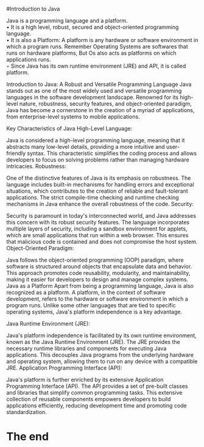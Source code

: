 #Introduction to Java

Java is a programming language and a platform.  
• It is a high level, robust, secured and object-oriented programming language.  
• It is also a Platform: A platform is any hardware or software environment in which a program
runs. Remember Operating Systems are softwares that runs on hardware platforms, But Os also
acts as platforms on which applications runs.  
◦ Since Java has its own runtime environment (JRE) and API, it is called platform.  

Introduction to Java: A Robust and Versatile Programming Language
Java stands out as one of the most widely used and versatile programming languages in the software development landscape. Renowned for its high-level nature, robustness, security features, and object-oriented paradigm, Java has become a cornerstone in the creation of a myriad of applications, from enterprise-level systems to mobile applications.

Key Characteristics of Java
High-Level Language:

Java is considered a high-level programming language, meaning that it abstracts many low-level details, providing a more intuitive and user-friendly syntax. This characteristic simplifies the coding process and allows developers to focus on solving problems rather than managing hardware intricacies.
Robustness:
  
One of the distinctive features of Java is its emphasis on robustness. The language includes built-in mechanisms for handling errors and exceptional situations, which contributes to the creation of reliable and fault-tolerant applications. The strict compile-time checking and runtime checking mechanisms in Java enhance the overall robustness of the code.
Security:

Security is paramount in today's interconnected world, and Java addresses this concern with its robust security features. The language incorporates multiple layers of security, including a sandbox environment for applets, which are small applications that run within a web browser. This ensures that malicious code is contained and does not compromise the host system.
Object-Oriented Paradigm:

Java follows the object-oriented programming (OOP) paradigm, where software is structured around objects that encapsulate data and behavior. This approach promotes code reusability, modularity, and maintainability, making it easier for developers to design and manage complex systems.
Java as a Platform
Apart from being a programming language, Java is also recognized as a platform. A platform, in the context of software development, refers to the hardware or software environment in which a program runs. Unlike some other languages that are tied to specific operating systems, Java's platform independence is a key advantage.

Java Runtime Environment (JRE):

Java's platform independence is facilitated by its own runtime environment, known as the Java Runtime Environment (JRE). The JRE provides the necessary runtime libraries and components for executing Java applications. This decouples Java programs from the underlying hardware and operating system, allowing them to run on any device with a compatible JRE.
Application Programming Interface (API):

Java's platform is further enriched by its extensive Application Programming Interface (API). The API provides a set of pre-built classes and libraries that simplify common programming tasks. This extensive collection of reusable components empowers developers to build applications efficiently, reducing development time and promoting code standardization.

# The end